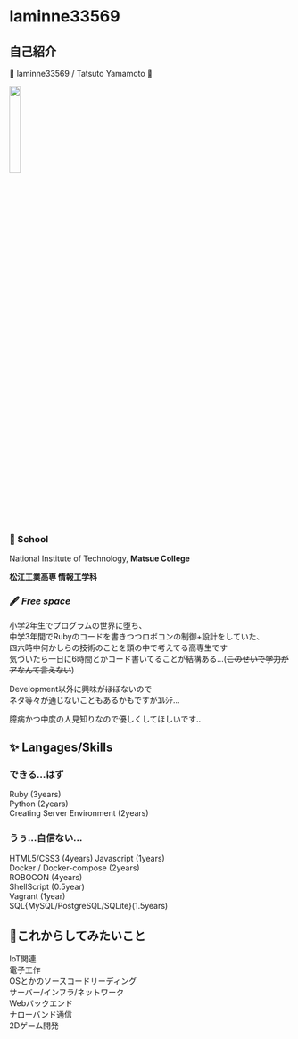 # laminne33569

## 自己紹介

🌟 laminne33569 / Tatsuto Yamamoto 🌟

<img src="https://github.com/laminne.png" width="20%">

### 🏢 School 
National Institute of Technology, **Matsue College**  

**松江工業高専 情報工学科**  

### 🖋 _Free space_  
小学2年生でプログラムの世界に堕ち、  
中学3年間でRubyのコードを書きつつロボコンの制御+設計をしていた、  
四六時中何かしらの技術のことを頭の中で考えてる高専生です  
気づいたら一日に6時間とかコード書いてることが結構ある...(~~このせいで学力がアなんて言えない~~)

Development以外に興味が~~ほぼ~~ないので  
ネタ等々が通じないこともあるかもですがﾕﾙｼﾃ...  

臆病かつ中度の人見知りなので優しくしてほしいです..

## ✨ Langages/Skills  

### できる...はず
Ruby (3years)  
Python (2years)  
Creating Server Environment (2years)  

### うぅ...自信ない...
HTML5/CSS3 (4years) 
Javascript (1years)  
Docker / Docker-compose (2years)  
ROBOCON (4years)  
ShellScript (0.5year)  
Vagrant (1year)  
SQL{MySQL/PostgreSQL/SQLite}(1.5years)  

## 💭これからしてみたいこと
IoT関連  
電子工作    
OSとかのソースコードリーディング  
サーバー/インフラ/ネットワーク  
Webバックエンド  
ナローバンド通信  
2Dゲーム開発  
